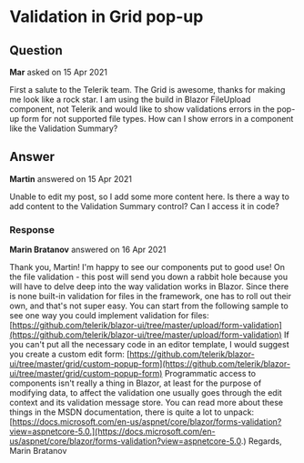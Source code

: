 # Validation in Grid pop-up

## Question

**Mar** asked on 15 Apr 2021

First a salute to the Telerik team. The Grid is awesome, thanks for making me look like a rock star. I am using the build in Blazor FileUpload component, not Telerik and would like to show validations errors in the pop-up form for not supported file types. How can I show errors in a component like the Validation Summary?

## Answer

**Martin** answered on 15 Apr 2021

Unable to edit my post, so I add some more content here. Is there a way to add content to the Validation Summary control? Can I access it in code?

### Response

**Marin Bratanov** answered on 16 Apr 2021

Thank you, Martin! I'm happy to see our components put to good use! On the file validation - this post will send you down a rabbit hole because you will have to delve deep into the way validation works in Blazor. Since there is none built-in validation for files in the framework, one has to roll out their own, and that's not super easy. You can start from the following sample to see one way you could implement validation for files: [https://github.com/telerik/blazor-ui/tree/master/upload/form-validation](https://github.com/telerik/blazor-ui/tree/master/upload/form-validation) If you can't put all the necessary code in an editor template, I would suggest you create a custom edit form: [https://github.com/telerik/blazor-ui/tree/master/grid/custom-popup-form](https://github.com/telerik/blazor-ui/tree/master/grid/custom-popup-form) Programmatic access to components isn't really a thing in Blazor, at least for the purpose of modifying data, to affect the validation one usually goes through the edit context and its validation message store. You can read more about these things in the MSDN documentation, there is quite a lot to unpack: [https://docs.microsoft.com/en-us/aspnet/core/blazor/forms-validation?view=aspnetcore-5.0.](https://docs.microsoft.com/en-us/aspnet/core/blazor/forms-validation?view=aspnetcore-5.0.) Regards, Marin Bratanov
